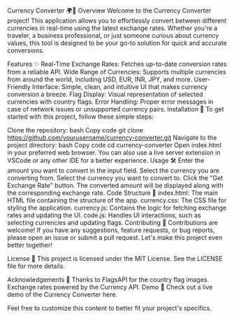 Currency Converter 🌍💱
Overview
Welcome to the Currency Converter project! This application allows you to effortlessly convert between different currencies in real-time using the latest exchange rates. Whether you're a traveler, a business professional, or just someone curious about currency values, this tool is designed to be your go-to solution for quick and accurate conversions.

Features ✨
Real-Time Exchange Rates: Fetches up-to-date conversion rates from a reliable API.
Wide Range of Currencies: Supports multiple currencies from around the world, including USD, EUR, INR, JPY, and more.
User-Friendly Interface: Simple, clean, and intuitive UI that makes currency conversion a breeze.
Flag Display: Visual representation of selected currencies with country flags.
Error Handling: Proper error messages in case of network issues or unsupported currency pairs.
Installation 🚀
To get started with this project, follow these simple steps:

Clone the repository:
bash
Copy code
git clone https://github.com/yourusername/currency-converter.git
Navigate to the project directory:
bash
Copy code
cd currency-converter
Open index.html in your preferred web browser. You can also use a live server extension in VSCode or any other IDE for a better experience.
Usage 🛠️
Enter the amount you want to convert in the input field.
Select the currency you are converting from.
Select the currency you want to convert to.
Click the "Get Exchange Rate" button.
The converted amount will be displayed along with the corresponding exchange rate.
Code Structure 📁
index.html: The main HTML file containing the structure of the app.
currency.css: The CSS file for styling the application.
currency.js: Contains the logic for fetching exchange rates and updating the UI.
code.js: Handles UI interactions, such as selecting currencies and updating flags.
Contributing 🤝
Contributions are welcome! If you have any suggestions, feature requests, or bug reports, please open an issue or submit a pull request. Let's make this project even better together!

License 📄
This project is licensed under the MIT License. See the LICENSE file for more details.

Acknowledgements 🙏
Thanks to FlagsAPI for the country flag images.
Exchange rates powered by the Currency API.
Demo 🎉
Check out a live demo of the Currency Converter here.

Feel free to customize this content to better fit your project's specifics.







